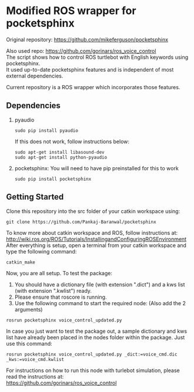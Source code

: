 # Modified ROS wrapper for pocketsphinx  
Original repository: https://github.com/mikeferguson/pocketsphinx  
  
Also used repo: https://github.com/gorinars/ros_voice_control  
The script shows how to control ROS turtlebot with English keywords using pocketsphinx.  
It used up-to-date pocketsphinx features and is independent of most external dependencies.  
  
Current repository is a ROS wrapper which incorporates those features.  
  
## Dependencies  
1) pyaudio  
    ```
    sudo pip install pyaudio
    ```  
    If this does not work, follow instructions below:
    ```
    sudo apt-get install libasound-dev
    sudo apt-get install python-pyaudio
    ```
2) pocketsphinx: You will need to have pip preinstalled for this to work
    ```
    sudo pip install pocketsphinx
    ```

## Getting Started
Clone this repository into the src folder of your catkin workspace using:
``` 
git clone https://github.com/Pankaj-Baranwal/pocketsphinx
```
To know more about catkin workspace and ROS, follow instructions at: http://wiki.ros.org/ROS/Tutorials/InstallingandConfiguringROSEnvironment  
After everything is setup, open a terminal from your catkin workspace and type the following command:  
``` 
catkin_make
```
Now, you are all setup. To test the package:  
1) You should have a dictionary file (with extension ".dict") and a kws list (with extension ".kwlist") ready.  
2) Please ensure that roscore is running.
3) Use the following command to start the required node: (Also add the 2 arguments) 
``` 
rosrun pocketsphinx voice_control_updated.py
```
In case you just want to test the package out, a sample dictionary and kws list have already been placed in the nodes folder within the package. Just use this command:  
``` 
rosrun pocketsphinx voice_control_updated.py _dict:=voice_cmd.dic _kws:=voice_cmd.kwlist
```
For instructions on how to run this node with turlebot simulation, please read the instructions at:  
https://github.com/gorinars/ros_voice_control
